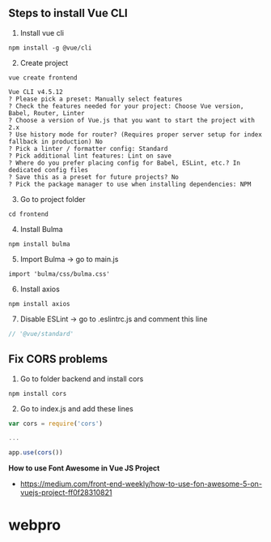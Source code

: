 ## Steps to install Vue CLI
1. Install vue cli
```
npm install -g @vue/cli
```
2. Create project
```
vue create frontend

Vue CLI v4.5.12
? Please pick a preset: Manually select features
? Check the features needed for your project: Choose Vue version, Babel, Router, Linter
? Choose a version of Vue.js that you want to start the project with 2.x
? Use history mode for router? (Requires proper server setup for index fallback in production) No
? Pick a linter / formatter config: Standard
? Pick additional lint features: Lint on save
? Where do you prefer placing config for Babel, ESLint, etc.? In dedicated config files
? Save this as a preset for future projects? No
? Pick the package manager to use when installing dependencies: NPM
```
3. Go to project folder
```
cd frontend
```
4. Install Bulma
```
npm install bulma
```
5. Import Bulma -> go to main.js
```
import 'bulma/css/bulma.css'
```
6. Install axios
```
npm install axios
```
7. Disable ESLint -> go to .eslintrc.js and comment this line
```javascript
// '@vue/standard'
```


## Fix CORS problems
1. Go to folder backend and install cors
```
npm install cors
```
2. Go to index.js and add these lines
```javascript
var cors = require('cors')

...

app.use(cors())
```

**How to use Font Awesome in Vue JS Project**
* https://medium.com/front-end-weekly/how-to-use-fon-awesome-5-on-vuejs-project-ff0f28310821

# webpro

